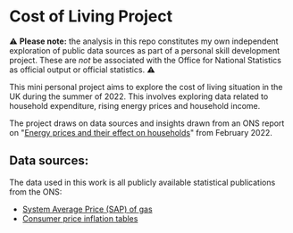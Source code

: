 # Cost of Living Project

:warning: **Please note:** the analysis in this repo constitutes my own independent exploration of public data sources as part of a personal skill development project. These are *not* be associated with the Office for National Statistics as official output or official statistics. :warning:

 This mini personal project aims to explore the cost of living situation in the UK during the summer of 2022.
 This involves exploring data related to household expenditure, rising energy prices and household income.

The project draws on data sources and insights drawn from an ONS report on "[Energy prices and their effect on households](https://www.ons.gov.uk/economy/inflationandpriceindices/articles/energypricesandtheireffectonhouseholds/2022-02-01)" from February 2022.

## Data sources:
The data used in this work is all publicly available statistical publications from the ONS:
- [System Average Price (SAP) of gas](https://www.ons.gov.uk/economy/economicoutputandproductivity/output/datasets/systemaveragepricesapofgas)
- [Consumer price inflation tables](https://www.ons.gov.uk/economy/inflationandpriceindices/datasets/consumerpriceinflation)
